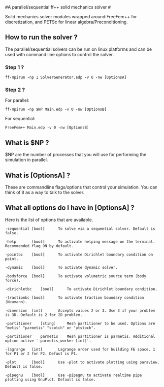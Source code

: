#A parallel/sequential ff++ solid mechanics solver #

Solid mechanics solver modules wrapped around FreeFem++ for discretization, and PETSc for linear algebra/Preconditioning. 

## How to run the solver ? ##

The parallel/sequential solvers can be run on linux platforms and can be used with command line options  to control the solver.

### Step 1 ? ###

```
ff-mpirun -np 1 SolverGenerator.edp -v 0 -nw [OptionsA]

```

### Step 2 ? ###
For parallel:
```
ff-mpirun -np $NP Main.edp -v 0 -nw [OptionsB]

```
For sequential:
```
FreeFem++ Main.edp -v 0 -nw [OptionsB]

```

## What is $NP ? ##

$NP are the number of processes that you will use for performing the simulation in parallel. 

## What is [OptionsA] ? ##

These are commandline flags/options that control your simulation. You can think of it as a way to talk to the solver.

## What all options do I have in [OptionsA] ? ##

Here is the list of options that are available.
```
-sequential	[bool]		To solve via a sequential solver. Default is false.
``` 
```
-help		[bool]		To activate helping message on the terminal. Recommended flag ON by default.
```
```
-pointbc	[bool]		To activate Dirichlet boundary condition on point.
``` 
``` 
-dynamic	[bool]		To activate dynamic solver.
``` 
``` 
-bodyforce	[bool]		To activate volumetric source term (body force).
``` 
```
-dirichletbc	[bool]		To activate Dirichlet boundary condition.
``` 
```
-tractionbc	[bool]		To activate traction boundary condition (Neumann). 
```
```
-dimension	[int]		Accepts values 2 or 3. Use 3 if your problem is 3D. Default is 2 for 2D problem.
```
```
-partitioner	[sting]		Mesh partitioner to be used. Options are "metis" "parmetis" "scotch" or "ptstoch".
```
```
-partitioner	parmetis	Mesh partitioner is parmetis. Additional option active '-parmetis_worker [int]'.
```
```
-lagrange	[int]		Lagrange order used for building FE space. 1 for P1 or 2 for P2. Defaut is P1. 
```
```
-plot		[bool]		Use -plot to activate plotting using paraview. Default is false.
```
```
-pipegnu	[bool]		Use -pipegnu to activate realtime pipe plotting using GnuPlot. Default is false.
```
